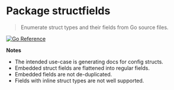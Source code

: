 # Package structfields

> Enumerate struct types and their fields from Go source files.

[![Go Reference](https://pkg.go.dev/badge/github.com/icholy/structfields.svg)](https://pkg.go.dev/github.com/icholy/structfields)

**Notes**

* The intended use-case is generating docs for config structs.
* Embedded struct fields are flattened into regular fields.
* Embedded fields are not de-duplicated.
* Fields with inline struct types are not well supported.
